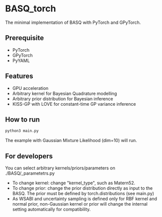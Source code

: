# BASQ_torch

The minimal implementation of BASQ with PyTorch and GPyTorch. 

## Prerequisite
- PyTorch
- GPyTorch
- PyYAML

## Features
- GPU acceleration
- Arbitrary kernel for Bayesian Quadrature modelling
- Arbitrary prior distribution for Bayesian inference
- KISS-GP with LOVE for constant-time GP variance inference

## How to run
```python
python3 main.py
```

The example with Gaussian Mixture Likelihood (dim=10) will run.

## For developers
You can select arbitrary kernels/priors/parameters on ./BASQ/_parametetrs.py
- To change kernel: change "kernel_type", such as Matern52.
- To change prior: change the prior distribution directly as input to the BASQ. The prior must be defined by torch.distributions (see main.py)
- As WSABI and uncertainty sampling is defined only for RBF kernel and normal prior, non-Gaussian kernel or prior will change the internal setting automatically for compatibility.
